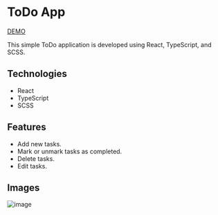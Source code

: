 # ToDo App

[DEMO](https://react-typescript-todo-app-vv.netlify.app/)

This simple ToDo application is developed using React, TypeScript, and SCSS.

## Technologies

- React
- TypeScript
- SCSS
 
## Features

- Add new tasks.
- Mark or unmark tasks as completed.
- Delete tasks.
- Edit tasks.


## Images

![image](https://github.com/ferhatkplnn/react-typescript-todo-app/assets/29931637/861c23a4-dc7c-4d84-b44e-b1f6f2ebb4e6)
